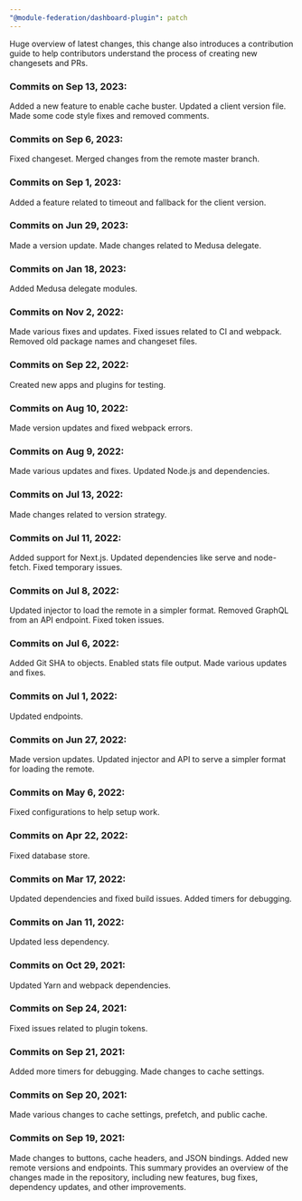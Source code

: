 ```yaml
---
"@module-federation/dashboard-plugin": patch
---
```


Huge overview of latest changes, this change also introduces a contribution guide to help contributors understand the process of creating new changesets and PRs.

### Commits on Sep 13, 2023:

Added a new feature to enable cache buster.
Updated a client version file.
Made some code style fixes and removed comments.

### Commits on Sep 6, 2023:

Fixed changeset.
Merged changes from the remote master branch.

### Commits on Sep 1, 2023:

Added a feature related to timeout and fallback for the client version.

### Commits on Jun 29, 2023:

Made a version update.
Made changes related to Medusa delegate.

### Commits on Jan 18, 2023:

Added Medusa delegate modules.

### Commits on Nov 2, 2022:

Made various fixes and updates.
Fixed issues related to CI and webpack.
Removed old package names and changeset files.

### Commits on Sep 22, 2022:

Created new apps and plugins for testing.

### Commits on Aug 10, 2022:

Made version updates and fixed webpack errors.

### Commits on Aug 9, 2022:

Made various updates and fixes.
Updated Node.js and dependencies.

### Commits on Jul 13, 2022:

Made changes related to version strategy.

### Commits on Jul 11, 2022:

Added support for Next.js.
Updated dependencies like serve and node-fetch.
Fixed temporary issues.

### Commits on Jul 8, 2022:

Updated injector to load the remote in a simpler format.
Removed GraphQL from an API endpoint.
Fixed token issues.

### Commits on Jul 6, 2022:

Added Git SHA to objects.
Enabled stats file output.
Made various updates and fixes.

### Commits on Jul 1, 2022:

Updated endpoints.

### Commits on Jun 27, 2022:

Made version updates.
Updated injector and API to serve a simpler format for loading the remote.

### Commits on May 6, 2022:

Fixed configurations to help setup work.

### Commits on Apr 22, 2022:

Fixed database store.

### Commits on Mar 17, 2022:

Updated dependencies and fixed build issues.
Added timers for debugging.

### Commits on Jan 11, 2022:

Updated less dependency.

### Commits on Oct 29, 2021:

Updated Yarn and webpack dependencies.

### Commits on Sep 24, 2021:

Fixed issues related to plugin tokens.

### Commits on Sep 21, 2021:

Added more timers for debugging.
Made changes to cache settings.

### Commits on Sep 20, 2021:

Made various changes to cache settings, prefetch, and public cache.

### Commits on Sep 19, 2021:

Made changes to buttons, cache headers, and JSON bindings.
Added new remote versions and endpoints.
This summary provides an overview of the changes made in the repository, including new features, bug fixes, dependency updates, and other improvements.
